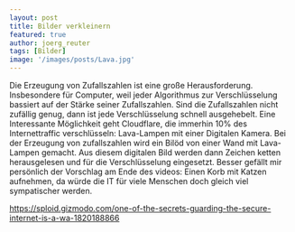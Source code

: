 ```yaml
---
layout: post
title: Bilder verkleinern
featured: true
author: joerg_reuter
tags: [Bilder]
image: '/images/posts/Lava.jpg'
---
```


Die Erzeugung von Zufallszahlen ist eine große Herausforderung. Insbesondere für Computer, weil jeder Algorithmus zur Verschlüsselung bassiert auf der Stärke seiner Zufallszahlen. Sind die Zufallszahlen nicht zufällig genug, dann ist jede Verschlüsselung schnell ausgehebelt. Eine Interessante Möglichkeit geht Cloudflare, die immerhin 10% des Internettraffic verschlüsseln: Lava-Lampen mit einer Digitalen Kamera. Bei der Erzeugung von zufallszahlen wird ein Bilöd von einer Wand mit Lava-Lampen gemacht. Aus diesem digitalen Bild werden dann Zeichen ketten herausgelesen und für die Verschlüsselung eingesetzt. Besser gefällt mir persönlich der Vorschlag am Ende des videos: Einen Korb mit Katzen aufnehmen, da würde die IT für viele Menschen doch gleich viel sympatischer werden. 

<https://sploid.gizmodo.com/one-of-the-secrets-guarding-the-secure-internet-is-a-wa-1820188866>
